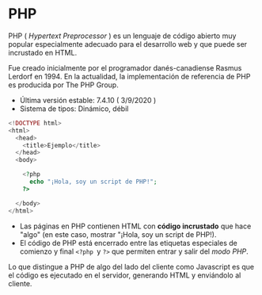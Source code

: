 # PHP

PHP ( _Hypertext Preprocessor_ ) es un lenguaje de código abierto muy popular especialmente adecuado para el desarrollo web y que puede ser incrustado en HTML.

Fue creado inicialmente por el programador danés-canadiense Rasmus Lerdorf en 1994. En la actualidad, la implementación de referencia de PHP es producida por The PHP Group.

- Última versión estable: 7.4.10 ( 3/9/2020 )
- Sistema de tipos: Dinámico, débil

```php
<!DOCTYPE html>
<html>
  <head>
    <title>Ejemplo</title>
  </head>
  <body>

    <?php
      echo "¡Hola, soy un script de PHP!";
    ?>

  </body>
</html>
```

- Las páginas en PHP contienen HTML con **código incrustado** que hace "algo" (en este caso, mostrar "¡Hola, soy un script de PHP!). 
- El código de PHP está encerrado entre las etiquetas especiales de comienzo y final `<?php `y `?>` que permiten entrar y salir del _modo PHP_.

Lo que distingue a PHP de algo del lado del cliente como Javascript es que el código es ejecutado en el servidor, generando HTML y enviándolo al cliente.
